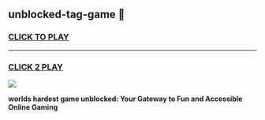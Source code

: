 
## unblocked-tag-game 👋
<h3>
<a href="https://premium.freeplayer.one?title=unblocked-tag-game&ref=14F">CLICK TO PLAY</a></h3>
<hr>

<h3>
<a href="https://premium.freeplayer.one?title=unblocked-tag-game&ref=14F">CLICK 2 PLAY</a>
  
</h3>

<a href="https://premium.freeplayer.one?title=unblocked-tag-game&ref=12F/"><img src="https://clearcache.store/games.png"></a>


**worlds hardest game unblocked: Your Gateway to Fun and Accessible Online Gaming**
